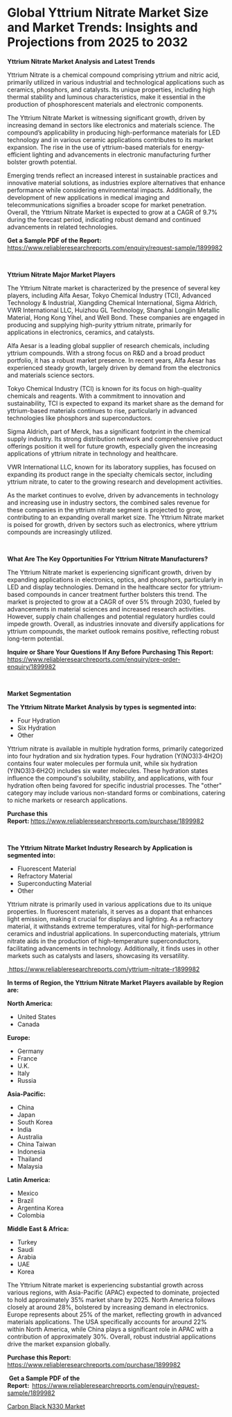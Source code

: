 <p><h1>Global Yttrium Nitrate Market Size and Market Trends: Insights and Projections from 2025 to 2032</h1></p><p><strong>Yttrium Nitrate Market Analysis and Latest Trends</strong></p>
<p><p>Yttrium Nitrate is a chemical compound comprising yttrium and nitric acid, primarily utilized in various industrial and technological applications such as ceramics, phosphors, and catalysts. Its unique properties, including high thermal stability and luminous characteristics, make it essential in the production of phosphorescent materials and electronic components. </p><p>The Yttrium Nitrate Market is witnessing significant growth, driven by increasing demand in sectors like electronics and materials science. The compound’s applicability in producing high-performance materials for LED technology and in various ceramic applications contributes to its market expansion. The rise in the use of yttrium-based materials for energy-efficient lighting and advancements in electronic manufacturing further bolster growth potential.</p><p>Emerging trends reflect an increased interest in sustainable practices and innovative material solutions, as industries explore alternatives that enhance performance while considering environmental impacts. Additionally, the development of new applications in medical imaging and telecommunications signifies a broader scope for market penetration. Overall, the Yttrium Nitrate Market is expected to grow at a CAGR of 9.7% during the forecast period, indicating robust demand and continued advancements in related technologies.</p></p>
<p><strong>Get a Sample PDF of the Report:&nbsp;</strong> <a href="https://www.reliableresearchreports.com/enquiry/request-sample/1899982?utm_campaign=3020&utm_medium=2&utm_source=Github&utm_content=ia&utm_term=02042025&utm_id=yttrium-nitrate">https://www.reliableresearchreports.com/enquiry/request-sample/1899982</a></p>
<p>&nbsp;</p>
<p><strong>Yttrium Nitrate Major Market Players</strong></p>
<p><p>The Yttrium Nitrate market is characterized by the presence of several key players, including Alfa Aesar, Tokyo Chemical Industry (TCI), Advanced Technology & Industrial, Xiangding Chemical International, Sigma Aldrich, VWR International LLC, Huizhou GL Technology, Shanghai Longjin Metallic Material, Hong Kong Yihel, and Well Bond. These companies are engaged in producing and supplying high-purity yttrium nitrate, primarily for applications in electronics, ceramics, and catalysts.</p><p>Alfa Aesar is a leading global supplier of research chemicals, including yttrium compounds. With a strong focus on R&D and a broad product portfolio, it has a robust market presence. In recent years, Alfa Aesar has experienced steady growth, largely driven by demand from the electronics and materials science sectors.</p><p>Tokyo Chemical Industry (TCI) is known for its focus on high-quality chemicals and reagents. With a commitment to innovation and sustainability, TCI is expected to expand its market share as the demand for yttrium-based materials continues to rise, particularly in advanced technologies like phosphors and superconductors.</p><p>Sigma Aldrich, part of Merck, has a significant footprint in the chemical supply industry. Its strong distribution network and comprehensive product offerings position it well for future growth, especially given the increasing applications of yttrium nitrate in technology and healthcare.</p><p>VWR International LLC, known for its laboratory supplies, has focused on expanding its product range in the specialty chemicals sector, including yttrium nitrate, to cater to the growing research and development activities.</p><p>As the market continues to evolve, driven by advancements in technology and increasing use in industry sectors, the combined sales revenue for these companies in the yttrium nitrate segment is projected to grow, contributing to an expanding overall market size. The Yttrium Nitrate market is poised for growth, driven by sectors such as electronics, where yttrium compounds are increasingly utilized.</p></p>
<p>&nbsp;</p>
<p><strong>What Are The Key Opportunities For Yttrium Nitrate Manufacturers?</strong></p>
<p><p>The Yttrium Nitrate market is experiencing significant growth, driven by expanding applications in electronics, optics, and phosphors, particularly in LED and display technologies. Demand in the healthcare sector for yttrium-based compounds in cancer treatment further bolsters this trend. The market is projected to grow at a CAGR of over 5% through 2030, fueled by advancements in material sciences and increased research activities. However, supply chain challenges and potential regulatory hurdles could impede growth. Overall, as industries innovate and diversify applications for yttrium compounds, the market outlook remains positive, reflecting robust long-term potential.</p></p>
<p><strong>Inquire or Share Your Questions If Any Before Purchasing This Report:</strong> <a href="https://www.reliableresearchreports.com/enquiry/pre-order-enquiry/1899982?utm_campaign=3020&utm_medium=2&utm_source=Github&utm_content=ia&utm_term=02042025&utm_id=yttrium-nitrate">https://www.reliableresearchreports.com/enquiry/pre-order-enquiry/1899982</a></p>
<p>&nbsp;</p>
<p><strong>Market Segmentation</strong></p>
<p><strong>The Yttrium Nitrate Market Analysis by types is segmented into:</strong></p>
<p><ul><li>Four Hydration</li><li>Six Hydration</li><li>Other</li></ul></p>
<p><p>Yttrium nitrate is available in multiple hydration forms, primarily categorized into four hydration and six hydration types. Four hydration (Y(NO3)3·4H2O) contains four water molecules per formula unit, while six hydration (Y(NO3)3·6H2O) includes six water molecules. These hydration states influence the compound's solubility, stability, and applications, with four hydration often being favored for specific industrial processes. The "other" category may include various non-standard forms or combinations, catering to niche markets or research applications.</p></p>
<p><strong>Purchase this Report:&nbsp;</strong><a href="https://www.reliableresearchreports.com/purchase/1899982?utm_campaign=3020&utm_medium=2&utm_source=Github&utm_content=ia&utm_term=02042025&utm_id=yttrium-nitrate">https://www.reliableresearchreports.com/purchase/1899982</a></p>
<p>&nbsp;</p>
<p><strong>The Yttrium Nitrate Market Industry Research by Application is segmented into:</strong></p>
<p><ul><li>Fluorescent Material</li><li>Refractory Material</li><li>Superconducting Material</li><li>Other</li></ul></p>
<p><p>Yttrium nitrate is primarily used in various applications due to its unique properties. In fluorescent materials, it serves as a dopant that enhances light emission, making it crucial for displays and lighting. As a refractory material, it withstands extreme temperatures, vital for high-performance ceramics and industrial applications. In superconducting materials, yttrium nitrate aids in the production of high-temperature superconductors, facilitating advancements in technology. Additionally, it finds uses in other markets such as catalysts and lasers, showcasing its versatility.</p></p>
<p><a href="https://www.reliableresearchreports.com/yttrium-nitrate-r1899982?utm_campaign=3020&utm_medium=2&utm_source=Github&utm_content=ia&utm_term=02042025&utm_id=yttrium-nitrate">&nbsp;https://www.reliableresearchreports.com/yttrium-nitrate-r1899982</a></p>
<p><strong>In terms of Region, the Yttrium Nitrate Market Players available by Region are:</strong></p>
<p>
    <p> <strong> North America: </strong>
        <ul>
            <li>United States</li>
            <li>Canada</li>
        </ul>
        </p> 
    <p> <strong> Europe: </strong>
        <ul>
            <li>Germany</li>
            <li>France</li>
            <li>U.K.</li>
            <li>Italy</li>
            <li>Russia</li>
        </ul>
        </p> 
    <p> <strong> Asia-Pacific: </strong>
        <ul>
            <li>China</li>
            <li>Japan</li>
            <li>South Korea</li>
            <li>India</li>
            <li>Australia</li>
            <li>China Taiwan</li>
            <li>Indonesia</li>
            <li>Thailand</li>
            <li>Malaysia</li>
        </ul>
        </p> 
    <p> <strong> Latin America: </strong>
        <ul>
            <li>Mexico</li>
            <li>Brazil</li>
            <li>Argentina Korea</li>
            <li>Colombia</li>
        </ul>
        </p> 
    <p> <strong> Middle East & Africa: </strong>
        <ul>
            <li>Turkey</li>
            <li>Saudi</li>
            <li>Arabia</li>
            <li>UAE</li>
            <li>Korea</li>
        </ul>
    </p>
    </p>
<p><p>The Yttrium Nitrate market is experiencing substantial growth across various regions, with Asia-Pacific (APAC) expected to dominate, projected to hold approximately 35% market share by 2025. North America follows closely at around 28%, bolstered by increasing demand in electronics. Europe represents about 25% of the market, reflecting growth in advanced materials applications. The USA specifically accounts for around 22% within North America, while China plays a significant role in APAC with a contribution of approximately 30%. Overall, robust industrial applications drive the market expansion globally.</p></p>
<p><strong>Purchase this Report: </strong><a href="https://www.reliableresearchreports.com/purchase/1899982?utm_campaign=3020&utm_medium=2&utm_source=Github&utm_content=ia&utm_term=02042025&utm_id=yttrium-nitrate">https://www.reliableresearchreports.com/purchase/1899982</a></p>
<p>&nbsp;<strong>Get a Sample PDF of the Report:&nbsp;&nbsp;</strong><a href="https://www.reliableresearchreports.com/enquiry/request-sample/1899982?utm_campaign=3020&utm_medium=2&utm_source=Github&utm_content=ia&utm_term=02042025&utm_id=yttrium-nitrate">https://www.reliableresearchreports.com/enquiry/request-sample/1899982</a></p>
<p><strong></strong></p>
<p><p><a href="https://github.com/zitanebeibit9/Market-Research-Report-List-1/blob/main/carbon-black-n330-market.md?utm_campaign=3020&utm_medium=2&utm_source=Github&utm_content=ia&utm_term=02042025&utm_id=yttrium-nitrate">Carbon Black N330 Market</a></p></p>